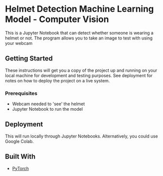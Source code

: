 # Helmet Detection Machine Learning Model - Computer Vision

This is a Jupyter Notebook that can detect whether someone is wearing a helmet or not.
The program allows you to take an image to test with using your webcam

## Getting Started

These instructions will get you a copy of the project up and running on your local machine for development and testing purposes. See deployment for notes on how to deploy the project on a live system.

### Prerequisites

- Webcam needed to 'see' the helmet
- Jupyter Notebook to run the model

## Deployment

This will run locally through Jupyter Notebooks. Alternatively, you could use Google Colab.

## Built With

* [PyTorch](https://pytorch.org/) 
